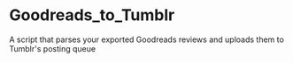 # Goodreads_to_Tumblr
A script that parses your exported Goodreads reviews and uploads them to Tumblr's posting queue
